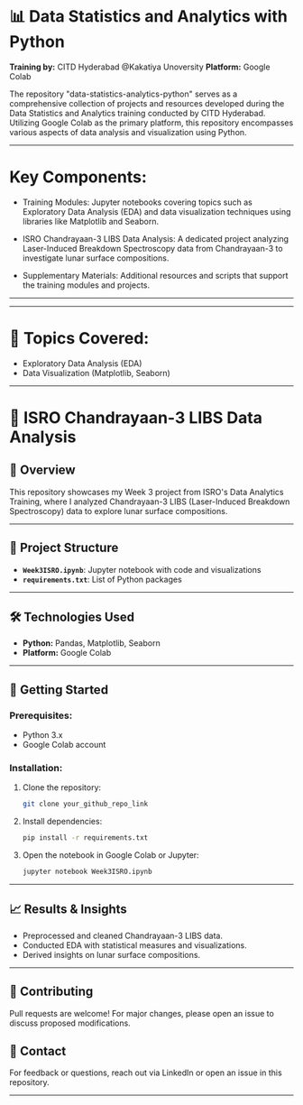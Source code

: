 # 📊 Data Statistics and Analytics with Python  
**Training by:** CITD Hyderabad  @Kakatiya Unoversity
**Platform:** Google Colab  

The repository "data-statistics-analytics-python" serves as a comprehensive collection of projects and resources developed during the Data Statistics and Analytics training conducted by CITD Hyderabad. Utilizing Google Colab as the primary platform, this repository encompasses various aspects of data analysis and visualization using Python.

---
# Key Components:

- Training Modules: Jupyter notebooks covering topics such as Exploratory Data Analysis (EDA) and data visualization techniques using libraries like Matplotlib and Seaborn.

- ISRO Chandrayaan-3 LIBS Data Analysis: A dedicated project analyzing Laser-Induced Breakdown Spectroscopy data from Chandrayaan-3 to investigate lunar surface compositions.

- Supplementary Materials: Additional resources and scripts that support the training modules and projects.

---
---

# 🚀 Topics Covered:
- Exploratory Data Analysis (EDA)
- Data Visualization (Matplotlib, Seaborn)

---

# 🚀 ISRO Chandrayaan-3 LIBS Data Analysis

## 📌 Overview
This repository showcases my Week 3 project from ISRO's Data Analytics Training, where I analyzed Chandrayaan-3 LIBS (Laser-Induced Breakdown Spectroscopy) data to explore lunar surface compositions.

---

## 📂 Project Structure
- **`Week3ISRO.ipynb`**: Jupyter notebook with code and visualizations  
- **`requirements.txt`**: List of Python packages  

---

## 🛠️ Technologies Used
- **Python:** Pandas, Matplotlib, Seaborn  
- **Platform:** Google Colab  

---

## 🚀 Getting Started
### Prerequisites:
- Python 3.x
- Google Colab account

### Installation:
1. Clone the repository:
   ```bash
   git clone your_github_repo_link
   
2. Install dependencies:
   ```bash
   pip install -r requirements.txt
   ```
3. Open the notebook in Google Colab or Jupyter:
   ```bash
   jupyter notebook Week3ISRO.ipynb
   ```

---

## 📈 Results & Insights
- Preprocessed and cleaned Chandrayaan-3 LIBS data.
- Conducted EDA with statistical measures and visualizations.
- Derived insights on lunar surface compositions.

---

## 🤝 Contributing
Pull requests are welcome! For major changes, please open an issue to discuss proposed modifications.

## 📧 Contact
For feedback or questions, reach out via LinkedIn or open an issue in this repository.

---
